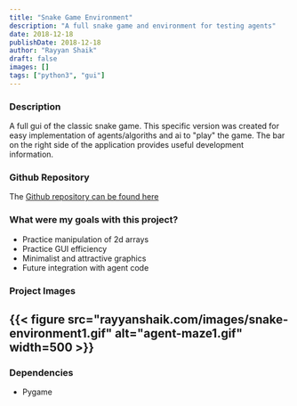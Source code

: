 ```yaml
---
title: "Snake Game Environment"
description: "A full snake game and environment for testing agents"
date: 2018-12-18
publishDate: 2018-12-18
author: "Rayyan Shaik"
draft: false
images: []
tags: ["python3", "gui"]
---
```


### Description
A full gui of the classic snake game. This specific version was created for easy implementation of agents/algoriths and ai to "play" the game. The bar on the right side of the application provides useful development information.

### Github Repository
The [Github repository can be found here](https://github.com/rayyanshaik2022/Snake-Environment)

### What were my goals with this project?
* Practice manipulation of 2d arrays
* Practice GUI efficiency
* Minimalist and attractive graphics
* Future integration with agent code

### Project Images

{{< figure src="rayyanshaik.com/images/snake-environment1.gif" alt="agent-maze1.gif" width=500 >}}
---

### Dependencies
* Pygame